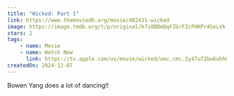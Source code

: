 ```yaml
---
title: "Wicked: Part I"
link: https://www.themoviedb.org/movie/402431-wicked
image: https://image.tmdb.org/t/p/original/k7i0BDmDqFZGrFZcPHKPr4SeLVk.jpg
stars: 2
tags:
    - name: Movie
    - name: Watch Now
      link: https://tv.apple.com/us/movie/wicked/umc.cmc.2y47u72bw6uhh0g4zpgxkvatk
createdOn: 2024-12-07
---
```


Bowen Yang does a lot of dancing!!
